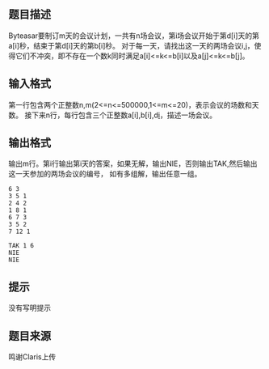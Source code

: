

## 题目描述
Byteasar要制订m天的会议计划，一共有n场会议，第i场会议开始于第d[i]天的第a[i]秒，结束于第d[i]天的第b[i]秒。
对于每一天，请找出这一天的两场会议i,j，使得它们不冲突，即不存在一个数k同时满足a[i]<=k<=b[i]以及a[j]<=k<=b[j]。
## 输入格式
第一行包含两个正整数n,m(2<=n<=500000,1<=m<=20)，表示会议的场数和天数。
接下来n行，每行包含三个正整数a[i],b[i],d[i](1<=a[i]<b[i]<=80000000,1<=d[i]<=m)，描述一场会议。
## 输出格式
输出m行。第i行输出第i天的答案，如果无解，输出NIE，否则输出TAK,然后输出这一天参加的两场会议的编号，
如有多组解，输出任意一组。

```input1
6 3
3 5 1
2 4 2
1 8 1
6 7 3
3 5 2
7 12 1

```

```output1
TAK 1 6
NIE
NIE
```

## 提示
没有写明提示
## 题目来源
鸣谢Claris上传


